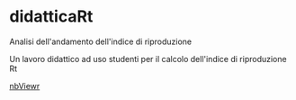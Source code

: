 # didatticaRt
Analisi dell'andamento dell'indice di riproduzione

Un lavoro didattico ad uso studenti per il calcolo dell'indice di riproduzione Rt

[nbViewr](https://nbviewer.jupyter.org/github/lrnzr/didatticaRt/tree/main/)
